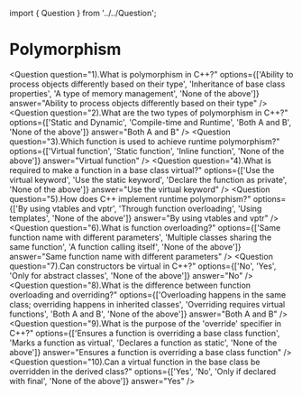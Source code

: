 import { Question } from '../../Question';

# Polymorphism

<Question
  question="1).What is polymorphism in C++?"
  options={['Ability to process objects differently based on their type', 'Inheritance of base class properties', 'A type of memory management', 'None of the above']}
  answer="Ability to process objects differently based on their type"
/>
<Question
  question="2).What are the two types of polymorphism in C++?"
  options={['Static and Dynamic', 'Compile-time and Runtime', 'Both A and B', 'None of the above']}
  answer="Both A and B"
/>
<Question
  question="3).Which function is used to achieve runtime polymorphism?"
  options={['Virtual function', 'Static function', 'Inline function', 'None of the above']}
  answer="Virtual function"
/>
<Question
  question="4).What is required to make a function in a base class virtual?"
  options={['Use the virtual keyword', 'Use the static keyword', 'Declare the function as private', 'None of the above']}
  answer="Use the virtual keyword"
/>
<Question
  question="5).How does C++ implement runtime polymorphism?"
  options={['By using vtables and vptr', 'Through function overloading', 'Using templates', 'None of the above']}
  answer="By using vtables and vptr"
/>
<Question
  question="6).What is function overloading?"
  options={['Same function name with different parameters', 'Multiple classes sharing the same function', 'A function calling itself', 'None of the above']}
  answer="Same function name with different parameters"
/>
<Question
  question="7).Can constructors be virtual in C++?"
  options={['No', 'Yes', 'Only for abstract classes', 'None of the above']}
  answer="No"
/>
<Question
  question="8).What is the difference between function overloading and overriding?"
  options={['Overloading happens in the same class; overriding happens in inherited classes', 'Overriding requires virtual functions', 'Both A and B', 'None of the above']}
  answer="Both A and B"
/>
<Question
  question="9).What is the purpose of the 'override' specifier in C++?"
  options={['Ensures a function is overriding a base class function', 'Marks a function as virtual', 'Declares a function as static', 'None of the above']}
  answer="Ensures a function is overriding a base class function"
/>
<Question
  question="10).Can a virtual function in the base class be overridden in the derived class?"
  options={['Yes', 'No', 'Only if declared with final', 'None of the above']}
  answer="Yes"
/>
